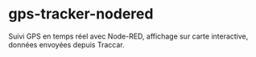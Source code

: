 # gps-tracker-nodered
Suivi GPS en temps réel avec Node-RED, affichage sur carte interactive, données envoyées depuis Traccar.
